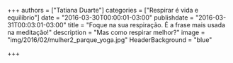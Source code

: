 +++
authors = ["Tatiana Duarte"]
categories = ["Respirar é vida e equilíbrio"]
date = "2016-03-30T00:00:01-03:00"
publishdate = "2016-03-31T00:03:01-03:00"
title = "Foque na sua respiração. É a frase mais usada na meditação!"
description = "Mas como respirar melhor?"
image = "img/2016/02/mulher2_parque_yoga.jpg"
HeaderBackground = "blue"

+++
